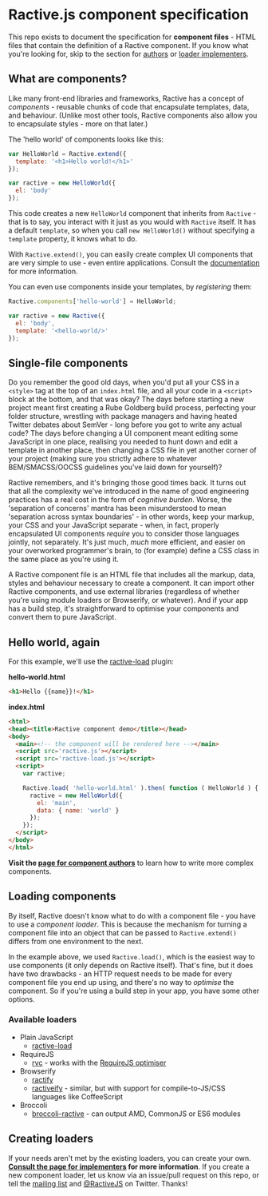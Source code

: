 # Ractive.js component specification

This repo exists to document the specification for **component files** - HTML files that contain the definition of a Ractive component. If you know what you're looking for, skip to the section for [authors](https://github.com/ractivejs/component-spec/blob/master/authors.md) or [loader implementers](https://github.com/ractivejs/component-spec/blob/master/implementers.md).


## What are components?

Like many front-end libraries and frameworks, Ractive has a concept of *components* - reusable chunks of code that encapsulate templates, data, and behaviour. (Unlike most other tools, Ractive components also allow you to encapsulate styles - more on that later.)

The 'hello world' of components looks like this:

```js
var HelloWorld = Ractive.extend({
  template: '<h1>Hello world!</h1>'
});

var ractive = new HelloWorld({
  el: 'body'
});
```

This code creates a new `HelloWorld` component that inherits from `Ractive` - that is to say, you interact with it just as you would with `Ractive` itself. It has a default `template`, so when you call `new HelloWorld()` without specifying a `template` property, it knows what to do.

With `Ractive.extend()`, you can easily create complex UI components that are very simple to use - even entire applications. Consult the [documentation](http://docs.ractivejs.org/latest/ractive-extend) for more information.

You can even use components inside your templates, by *registering* them:

```js
Ractive.components['hello-world'] = HelloWorld;

var ractive = new Ractive({
  el: 'body',
  template: '<hello-world/>'
});
```


## Single-file components

Do you remember the good old days, when you'd put all your CSS in a `<style>` tag at the top of an `index.html` file, and all your code in a `<script>` block at the bottom, and that was okay? The days before starting a new project meant first creating a Rube Goldberg build process, perfecting your folder structure, wrestling with package managers and having heated Twitter debates about SemVer - long before you got to write any actual code? The days before changing a UI component meant editing some JavaScript in one place, realising you needed to hunt down and edit a template in another place, then changing a CSS file in yet another corner of your project (making sure you strictly adhere to whatever BEM/SMACSS/OOCSS guidelines you've laid down for yourself)?

Ractive remembers, and it's bringing those good times back. It turns out that all the complexity we've introduced in the name of good engineering practices has a real cost in the form of *cognitive burden*. Worse, the 'separation of concerns' mantra has been misunderstood to mean 'separation across syntax boundaries' - in other words, keep your markup, your CSS and your JavaScript separate - when, in fact, properly encapsulated UI components *require* you to consider those languages jointly, not separately. It's just much, *much* more efficient, and easier on your overworked programmer's brain, to (for example) define a CSS class in the same place as you're using it.

A Ractive component file is an HTML file that includes all the markup, data, styles and behaviour necessary to create a component. It can import other Ractive components, and use external libraries (regardless of whether you're using module loaders or Browserify, or whatever). And if your app has a build step, it's straightforward to optimise your components and convert them to pure JavaScript.


## Hello world, again

For this example, we'll use the [ractive-load](https://github.com/ractivejs/ractive-load) plugin:

**hello-world.html**
```html
<h1>Hello {{name}}!</h1>
```

**index.html**
```html
<html>
<head><title>Ractive component demo</title></head>
<body>
  <main><!-- the component will be rendered here --></main>
  <script src='ractive.js'></script>
  <script src='ractive-load.js'></script>
  <script>
    var ractive;

    Ractive.load( 'hello-world.html' ).then( function ( HelloWorld ) {
      ractive = new HelloWorld({
        el: 'main',
        data: { name: 'world' }
      });
    });
  </script>
</body>
</html>
```

**Visit the [page for component authors](https://github.com/ractivejs/component-spec/blob/master/authors.md)** to learn how to write more complex components.


## Loading components

By itself, Ractive doesn't know what to do with a component file - you have to use a *component loader*. This is because the mechanism for turning a component file into an object that can be passed to `Ractive.extend()` differs from one environment to the next.

In the example above, we used `Ractive.load()`, which is the easiest way to use components (it only depends on Ractive itself). That's fine, but it does have two drawbacks - an HTTP request needs to be made for every component file you end up using, and there's no way to *optimise* the component. So if you're using a build step in your app, you have some other options.


### Available loaders

* Plain JavaScript
  * [ractive-load](https://github.com/ractivejs/ractive-load)
* RequireJS
  * [rvc](https://github.com/ractivejs/rvc) - works with the [RequireJS optimiser](http://requirejs.org/docs/optimization.html)
* Browserify
  * [ractify](https://github.com/marcello3d/node-ractify)
  * [ractiveify](https://npmjs.org/package/ractiveify) - similar, but with support for compile-to-JS/CSS languages like CoffeeScript
* Broccoli
  * [broccoli-ractive](https://github.com/ractivejs/broccoli-ractive) - can output AMD, CommonJS or ES6 modules


## Creating loaders

If your needs aren't met by the existing loaders, you can create your own. **[Consult the page for implementers](https://github.com/ractivejs/component-spec/blob/master/implementers.md) for more information**. If you create a new component loader, let us know via an issue/pull request on this repo, or tell the [mailing list](groups.google.com/forum/#!forum/ractive-js) and [@RactiveJS](http://twitter.com/RactiveJS) on Twitter. Thanks!
